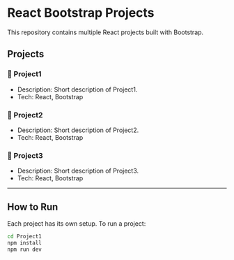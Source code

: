 # React Bootstrap Projects

This repository contains multiple React projects built with Bootstrap.

## Projects

### 📁 Project1
- Description: Short description of Project1.
- Tech: React, Bootstrap

### 📁 Project2
- Description: Short description of Project2.
- Tech: React, Bootstrap

### 📁 Project3
- Description: Short description of Project3.
- Tech: React, Bootstrap

---

## How to Run

Each project has its own setup. To run a project:

```bash
cd Project1
npm install
npm run dev
